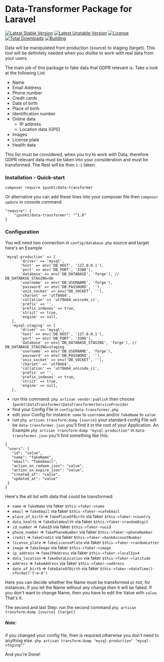 # Data-Transformer Package for Laravel

[![Latest Stable Version](https://poser.pugx.org/ipunkt/data-transformer/v/stable.svg)](https://packagist.org/packages/ipunkt/data-transformer) 
[![Latest Unstable Version](https://poser.pugx.org/ipunkt/data-transformer/v/unstable.svg)](https://packagist.org/packages/ipunkt/data-transformer) 
[![License](https://poser.pugx.org/ipunkt/data-transformer/license.svg)](https://packagist.org/packages/ipunkt/data-transformer) 
[![Total Downloads](https://poser.pugx.org/ipunkt/data-transformer/downloads.svg)](https://packagist.org/packages/ipunkt/data-transformer) 
[![Building](https://api.travis-ci.org/ipunkt/data-transformer.svg?branch=master)](https://travis-ci.org/ipunkt/data-transformer)

Data will be manipulated from production (source) to staging (target). This tool will be definitely needed when 
you dislike to work with real data from your users.

The main job of this package to fake data that GDPR relevant is. Take a look at the following List:

* Name
* Email Address
* Phone number
* Credit cards
* Date of birth
* Place of birth
* Identification number
* Online data
    * IP address
    * Location data (GPS)
* Images
* License plate
* Health data

This list must be considered, when you try to work with Data, therefore  GDPR relevant data must be taken 
into your consideration and must be transformed. The Rest will be then `1:1` taken.


### Installation - Quick-start
 `composer require ipunkt/data-transformer`
 
Or alternative you can add these lines into your composer file then `composer update` in console command
```
"require": {
	"ipunkt/data-transformer": "^1.0"
}
```

### Configuration

You will need two connection in `config/database.php` source and target
 here's an Example
 ```
'mysql-production' => [
        'driver' => 'mysql',
        'host' => env('DB_HOST', '127.0.0.1'),
        'port' => env('DB_PORT', '3306'),
        'database' => env('DB_DATABASE', 'forge'), // DB_DATABASE_STAGING=db
        'username' => env('DB_USERNAME', 'forge'),
        'password' => env('DB_PASSWORD', ''),
        'unix_socket' => env('DB_SOCKET', ''),
        'charset' => 'utf8mb4',
        'collation' => 'utf8mb4_unicode_ci',
        'prefix' => '',
        'prefix_indexes' => true,
        'strict' => true,
        'engine' => null,
    ],
    'mysql-staging' => [
        'driver' => 'mysql',
        'host' => env('DB_HOST', '127.0.0.1'),
        'port' => env('DB_PORT', '3306'),
        'database' => env('DB_DATABASE_STAGING', 'forge'), // DB_DATABASE_STAGING=staging
        'username' => env('DB_USERNAME', 'forge'),
        'password' => env('DB_PASSWORD', ''),
        'unix_socket' => env('DB_SOCKET', ''),
        'charset' => 'utf8mb4',
        'collation' => 'utf8mb4_unicode_ci',
        'prefix' => '',
        'prefix_indexes' => true,
        'strict' => true,
        'engine' => null,
    ],
```

* run this command: `php artisan vendor:publish` then choose `Ipunkt\DataTransformer\DataTransformerServiceProvider`
* find your Config File in `config/data-transformer.php` 
* edit your Config for instance: `name` to `username` and/or `fakeName` to `value`
* run `php artisan transform:dump {source}` your standard config File will be `data-transformer.json` 
you'll find it in the root of your Application.
An Example `php artisan transform:dump "mysql-production"`
in `data-transformer.json` you'll find something like this:
 ```
{
  "users": {
    "id": "value",
    "name": "fakeName",
    "email": "fakeEmail",
    "action_on_redeem_json": "value",
    "action_on_expire_json": "value",
    "created_at": "value",
    "updated_at": "value"
  }
}
```

Here's the all list with data that could be transformed:

* `name` => `fakeName` via faker `$this->faker->name`
* `email` => `fakeEmail` via faker `$this->faker->safeEmail`
* `place_of_birth` => `fakePlaceOfBirth` via faker `$this->faker->country`
* `data_health` => `fakeDataHealth` via faker `$this->faker->randomDigit`
* `id_number` => `fakeID` via faker `$this->faker->uuid`
* `phone_number` => `fakePhoneNumber` via faker `$this->faker->phoneNumber`
* `credit` => `fakeCredit` via faker `$this->faker->bankAccountNumber`
* `license_plate` => `fakeLicensePlate` via faker `$this->faker->randomLetter`
* `image` => `fakeImage` via faker `$this->faker->image`
* `ip_address` => `fakeIPAddress` via faker `$this->faker->localIpv4`
* `data_location` => `fakeDataLocation` via faker `$this->faker->latitude`
* `address` => `fakeAddress` via faker `$this->faker->address`
* `date_of_birth` => `fakeDateOfBirth` via faker `$this->faker->dateTime()->format('Y-m-d')`




Here you can decide whether the Name must be transformed or not, for instances. If you let the Name without any change
then it will be faked. If you don't want to change Name, then you have to edit the Value with `value`. That's it.

The second and last Step:
run the second command `php artisan transform:dump {source} {target}`
##### Note: 
if you changed your config file, then is required otherwise you don't need to anything else.
`php artisan transform:dump "mysql-production" "mysql-staging""`



And you're Done!


